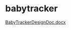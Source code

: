 # babytracker

[BabyTrackerDesignDoc.docx](https://github.com/AmritcsAdhikari/babytracker/files/7455929/BabyTrackerDesignDoc.docx)
